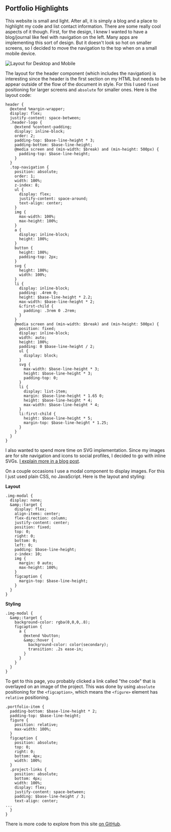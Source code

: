 <h2>Portfolio Highlights</h2>

<p>This website is small and light. After all, it is simply a blog and a place to highlight my code and list contact information. There are some really cool aspects of it though. First, for the design, I knew I wanted to have a blog/journal like feel with navigation on the left. Many apps are implementing this sort of design. But it doesn't look so hot on smaller screens, so I decided to move the navigation to the top when on a small mobile device.</p>

<p><img src="/images/adaptive.jpg" alt="Layout for Desktop and Mobile" title="Adaptive Design"></p>

<p>The layout for the header component (which includes the navigation) is interesting since the header is the first section on my HTML but needs to be appear outside of the flow of the document in style. For this I used <code>fixed</code> positioning for larger screens and <code>absolute</code> for smaller ones. Here is the layout code:</p>

<pre><code>header {
  @extend %margin-wrapper;
  display: flex;
  justify-content: space-between;
  .header-logo {
    @extend %content-padding;
    display: inline-block;
    order: 2;
    padding-top: $base-line-height * 3;
    padding-bottom: $base-line-height;
    @media screen and (min-width: $break) and (min-height: 500px) {
      padding-top: $base-line-height;
    }
  }
  .top-navigation {
    position: absolute;
    order: 1;
    width: 100%;
    z-index: 8;
    ul {
      display: flex;
      justify-content: space-around;
      text-align: center;
    }
    img {
      max-width: 100%;
      max-height: 100%;
    }
    a {
      display: inline-block;
      height: 100%;
    }
    button {
      height: 100%;
      padding-top: 2px;
    }
    svg {
      height: 100%;
      width: 100%;
    }
    li {
      display: inline-block;
      padding: .4rem 0;
      height: $base-line-height * 2.2;
      max-width: $base-line-height * 2;
      &amp;:first-child {
        padding: .3rem 0 .2rem;
      }
    }
    @media screen and (min-width: $break) and (min-height: 500px) {
      position: fixed;
      display: inline-block;
      width: auto;
      height: 100%;
      padding: 0 $base-line-height / 2;
      ul {
        display: block;
      }
      svg {
        max-width: $base-line-height * 3;
        height: $base-line-height * 3;
        padding-top: 0;
      }
      li {
        display: list-item;
        margin: $base-line-height * 1.65 0;
        height: $base-line-height * 4;
        max-width: $base-line-height * 4;
      }
      li:first-child {
        height: $base-line-height * 5;
        margin-top: $base-line-height * 1.25;
      }
    }
  }
}
</code></pre>

<p>I also wanted to spend more time on SVG implementation. Since my images are for site navigation and icons to social profiles, I decided to go with inline SVGs. <a href="/blog/implementing-svgs/">I explain more in a blog post</a>.</p>

<p>On a couple occasions I use a modal component to display images. For this I just used plain CSS, no JavaScript. Here is the layout and styling:</p>

<p><strong>Layout</strong></p>

<pre><code>.img-modal {
  display: none;
  &amp;amp;:target {
    display: flex;
    align-items: center;
    flex-direction: column;
    justify-content: center;
    position: fixed;
    top: 0;
    right: 0;
    bottom: 0;
    left: 0;
    padding: $base-line-height;
    z-index: 10;
    img {
      margin: 0 auto;
      max-height: 100%;
    }
    figcaption {
      margin-top: $base-line-height;
    }
  }
}
</code></pre>

<p><strong>Styling</strong></p>

<pre><code>.img-modal {
  &amp;amp;:target {
    background-color: rgba(0,0,0,.8);
    figcaption {
      a {
        @extend %button;
        &amp;amp;:hover {
          background-color: color(secondary);
          transition: .2s ease-in;
        }
      }
    }
  }
}
</code></pre>

<p>To get to this page, you probably clicked a link called "the code" that is overlayed on an image of the project. This was done by using <code>absolute</code> positioning for the <code>&lt;figcaption&gt;</code>, which means the <code>&lt;figure&gt;</code> element has <code>relative</code> positioning.</p>

<pre><code>.portfolio-item {
  padding-bottom: $base-line-height * 2;
  padding-top: $base-line-height;
  figure {
    position: relative;
    max-width: 100%;
  }
  figcaption {
    position: absolute;
    top: 0;
    right: 0;
    bottom: 4px;
    width: 100%;
  }
  .project-links {
    position: absolute;
    bottom: 4px;
    width: 100%;
    display: flex;
    justify-content: space-between;
    padding: $base-line-height / 3;
    text-align: center;
...
  }
}
</code></pre>

<p>There is more code to explore from this site <a href="https://github.com/pstrum/portfolio/" target="_blank">on GitHub</a>.</p>
